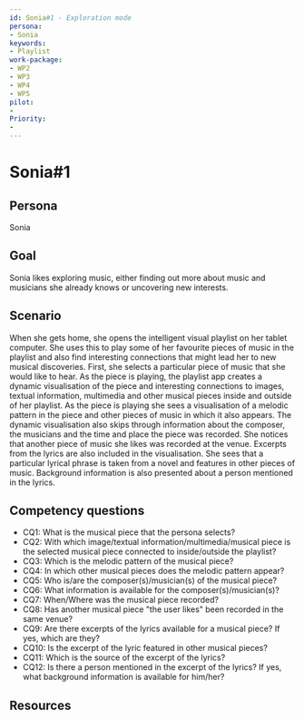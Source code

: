 ```yaml
---
id: Sonia#1 - Exploration mode
persona: 
- Sonia
keywords: 
- Playlist
work-package:
- WP2
- WP3
- WP4
- WP5
pilot:
- 
Priority:
- 
---
```

# Sonia#1

## Persona
Sonia

## Goal
Sonia likes exploring music, either finding out more about music and musicians she already knows or uncovering new interests.

## Scenario  
When she gets home, she opens the intelligent visual playlist on her tablet computer. She uses this to play some of her favourite pieces of music in the playlist and also find interesting connections that might lead her to new musical discoveries.  First, she selects a particular piece of music that she would like to hear. As the piece is playing, the playlist app creates a dynamic visualisation of the piece and interesting connections to images, textual information, multimedia and other musical pieces inside and outside of her playlist. As the piece is playing she sees a visualisation of a melodic pattern in the piece and other pieces of music in which it also appears. The dynamic visualisation also skips through information about the composer, the musicians and the time and place the piece was recorded. She notices that another piece of music she likes was recorded at the venue. Excerpts from the lyrics are also included in the visualisation. She sees that a particular lyrical phrase is taken from a novel and features in other pieces of music. Background information is also presented about a person mentioned in the lyrics.


## Competency questions 

- CQ1: What is the musical piece that the persona selects?
- CQ2: With which image/textual information/multimedia/musical piece is the selected musical piece connected to inside/outside the playlist?
- CQ3: Which is the melodic pattern of the musical piece?
- CQ4: In which other musical pieces does the melodic pattern appear?
- CQ5: Who is/are the composer(s)/musician(s) of the musical piece?
- CQ6: What information is available for the composer(s)/musician(s)?
- CQ7: When/Where was the musical piece recorded?
- CQ8: Has another musical piece "the user likes" been recorded in the same venue?
- CQ9: Are there excerpts of the lyrics available for a musical piece? If yes, which are they?
- CQ10: Is the excerpt of the lyric featured in other musical pieces?
- CQ11: Which is the source of the excerpt of the lyrics?
- CQ12: Is there a person mentioned in the excerpt of the lyrics? If yes, what background information is available for him/her?

## Resources

